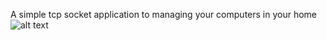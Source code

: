 A simple tcp socket application to managing your computers in your home  
![alt text](https://i.hizliresim.com/Xb6ZjR.png)
